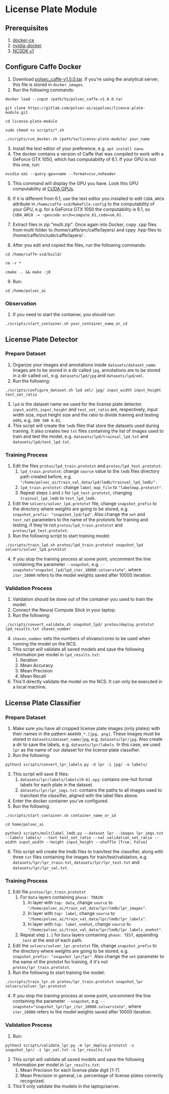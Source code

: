 # License Plate Module

## Prerequisites

1. [docker-ce](https://docs.docker.com/v17.09/engine/installation/linux/docker-ce/ubuntu/#install-docker-ce-1)
2. [nvidia-docker](https://github.com/NVIDIA/nvidia-docker)
3. [NCSDK v1](https://github.com/movidius/ncsdk)


## Configure Caffe Docker
1. Download [polsec_caffe-v1.0.0.tar](https://polsecai.sharepoint.com/:u:/s/ai/EaLhOJLNV7VPtYOCvE5wcaEBIufqp1M1X93KSumOUrUEzQ?e=WLTTpq). If you're using the analytical server, this file is stored in `docker_images`.
2. Run the following commands:
```
docker load --input /path/to/polsec_caffe-v1.0.0.tar
```
```
git clone https://gitlab.com/polsec-ai/aipolsec/licence-plate-module.git
```
```
cd license-plate-module
```
```
sudo chmod +x scripts/*.sh
```
```
./scripts/run_docker.sh /path/to/license-plate-module/ your_name
```
3. Install the text editor of your preference, e.g. `apt install nano`.
4. The docker contains a version of Caffe that was compiled to work with a GeForce GTX 1050, which has computability of 6.1. If your GPU is not this one, run:
```
nvidia-smi --query-gpu=name --format=csv,noheader
```
5. This command will display the GPU you have. Look this GPU computability at [CUDA GPUs](https://en.wikipedia.org/wiki/CUDA#GPUs_supported).
6. If it is different from 6.1, use the text editor you installed to edit `CUDA_ARCH` attribute in `/home/caffe-ssd/Makefile.config` to the computability of your GPU, e.g. for a GeForce GTX 1050 the computability is 6.1, so `CUDA_ARCH := -gencode arch=compute_61,code=sm_61` .

7. Extract files in zip "multi.zip". Once again into Docker, copy .cpp files from multi folder to /home/caffe/src/caffe/layers/ and cppy .hpp files to /home/caffe/include/caffe/layers/ .

8. After you edit and copied the files, run the following commands:
```
cd /home/caffe-ssd/build/
```
```
rm -r *
```
```
cmake .. && make -j8
```
9. Run:
```
cd /home/polsec_ai
```

### Observation
1. If you need to start the container, you should run:
```
./scripts/start_container.sh your_container_name_or_id
```


## License Plate Detector

### Prepare Dataset
1. Organize your images and annotations inside `datasets/dataset_name`. Images are to be stored in a dir called `jpg`, annotations are to be stored in a dir called `xml`, e.g. `datasets/lpd/jpg` and `datasets/lpd/xml`.
2. Run the following:
```
./scripts/configure_dataset.sh lpd xml/ jpg/ input_width input_height test_set_ratio
```
3. `lpd` is the dataset name we used for the license plate detector. `input_width`, `input_height` and `test_set_ratio` are, respectively, input width size, input height size and the ratio to divide training and testing sets, e.g. `300 300 0.01`.
4. This script will create the `lmdb` files that store the datasets used during training. It also creates two `txt` files containing the list of images used to train and test the model, e.g. `datasets/lpd/trainval_lpd.txt` and `datasets/lpd/test_lpd.txt`.

### Training Process 
1. Edit the files `protos/lpd_train.prototxt` and `protos/lpd_test.prototxt`:
    1.  `lpd_train.prototxt`: change `source` value to the `lmdb` files directory path created before, e.g. `"/home/polsec_ai/train_val_data/lpd/lmdb/trainval_lpd_lmdb/"`.
    2.  `lpd_train.prototxt`: change `label_map_file` to `"labelmap.prototxt"`.
    3. Repeat steps `1` and `2` for `lpd_test.prototxt`, changing `trainval_lpd_lmdb` to `test_lpd_lmdb`.
2. Edit the `solvers/solver_lpd.prototxt` file, change `snapshot_prefix` to the directory where weights are going to be stored, e.g. `snapshot_prefix: "snapshot_lpd/lpd"`. Also change the `net` and `test_net` parameters to the name of the prototxts for training and testing, if they're not `protos/lpd_train.prototxt` and `protos/lpd_test.prototxt`.
3. Run the following script to start training model:
```
./scripts/train_lpd.sh protos/lpd_train.prototxt snapshot_lpd solvers/solver_lpd.prototxt
```
4. If you stop the training process at some point, uncomment the line containing the parameter `--snapshot`, e.g. `--snapshot="snapshot_lpd/lpd_iter_10000.solverstate"`, where `iter_10000` refers to the model weights saved after 10000 iteration.

### Validation Process
1. Validation should be done out of the container you used to train the model.
2. Connect the Neural Compute Stick in your laptop.
3. Run the following:
```
./scripts/convert_validate.sh snapshot_lpd/ protos/deploy.prototxt lpd_results.txt shaves_number
```
4. `shaves_number` sets the numbers of shvaes/cores to be used when running the model on the NCS.
5. This script will validate all saved models and save the following information per model in `lpd_results.txt`:
    1. Iteration
    2. Mean Accuracy
    3. Mean Precision
    4. Mean Recall
6. This'll directly validate the model on the NCS. It can only be executed in a local machine.


## License Plate Classifier

### Prepare Dataset
1. Make sure you have all cropped license plate images (only plates) with their names in the pattern `AAA999_*.[jpg, png]`. These images must be stored in `datasets/dataset_name/jpg`, e.g. `datasets/lpr/jpg`. Also create a dir to save the labels, e.g. `datasets/lpr/labels`. In this case, we used `lpr` as the name of our dataset for the license plate classifier.
2. Run the following:
```
python3 scripts/convert_lpr_labels.py -d lpr -i jpg/ -o labels/
```
3. This script will save 8 files:
    1. `datasets/lpr/labels/labels[0-6].npy`: contains one-hot format labels for each plate in the dataset.
    2. `datasets/lpr/lpr_imgs.txt`: contains the paths to all images used to train/test the classifier, aligned with the label files above.
4. Enter the docker container you've configured.
5. Run the following:
```
./scripts/start_container.sh container_name_or_id
```
```
cd home/polsec_ai
```
```
python3 scripts/multilabel_lmdb.py --dataset lpr --images lpr_imgs.txt --labels labels/ --test test_set_ratio --val validation_set_ratio --width input_width --height input_height --shuffle [True, False]
```
6. This script will create the lmdb files to train/test the classifier, along with three `txt` files containing the images for train/test/validation, e.g. `datasets/lpr/lpr_train.txt`, `datasets/lpr/lpr_test.txt` and `datasets/lpr/lpr_val.txt`.

### Training Process
1. Edit file `protos/lpr_train.prototxt`
    1. For `Data` layers containing `phase: TRAIN`: 
        1. In layer with `top: data`, change `source` to `"/home/polsec_ai/train_val_data/lpr/lmdb/lpr_images"`.
        2. In layer with `top: label`, change `source` to `"/home/polsec_ai/train_val_data/lpr/lmdb/lpr_labels"`.
        3. In layer with `top: label_onehot`, change `source` to `"/home/polsec_ai/train_val_data/lpr/lmdb/lpr_labels_onehot"`.
    3. Repeat step `1.1` for `Data` layers containing `phase: TEST`, appending `_test` at the end of each path.
2. Edit the `solvers/solver_lpr.prototxt` file, change `snapshot_prefix` to the directory where weights are going to be stored, e.g. `snapshot_prefix: "snapshot_lpr/lpr"`. Also change the `net` parameter to the name of the prototxt for training, if it's not `protos/lpr_train.prototxt`.
3. Run the following to start training the model:
```
./scripts/train_lpr.sh protos/lpr_train.prototxt snapshot_lpr solvers/solver_lpr.prototxt
```
4. If you stop the training process at some point, uncomment the line containing the parameter `--snapshot`, e.g. `--snapshot="snapshot_lpr/lpr_iter_10000.solverstate"`, where `iter_10000` refers to the model weights saved after 10000 iteration.

### Validation Process
1. Run:
```
python3 scripts/validate_lpr.py -m lpr_deploy.prototxt -s snapshot_lpr/ -i lpr_val.txt -o lpr_results.txt
```
2. This script will validate all saved models and save the following information per model in `lpr_results.txt`:
    1. Mean Precision for each license plate digit [1-7]
    2. Mean Precision in general, i.e. percentage of license plates correctly recognized.
3. This'll only validate the models in the laptop/server.
